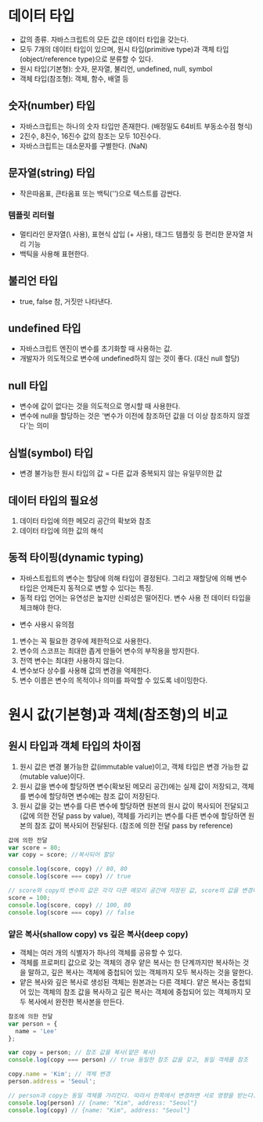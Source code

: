 # 데이터 타입
- 값의 종류. 자바스크립트의 모든 값은 데이터 타입을 갖는다. 
- 모두 7개의 데이터 타입이 있으며, 원시 타입(primitive type)과 객체 타입(object/reference type)으로 분류할 수 있다.
- 원시 타입(기본형): 숫자, 문자열, 불리언, undefined, null, symbol
- 객체 타입(참조형): 객체, 함수, 배열 등

## 숫자(number) 타입
- 자바스크립트는 하나의 숫자 타입만 존재한다. (배정밀도 64비트 부동소수점 형식)
- 2진수, 8진수, 16진수 값의 참조는 모두 10진수다.
- 자바스크립트는 대소문자를 구별한다. (NaN)

## 문자열(string) 타입
- 작은따옴표, 큰타옴표 또는 백틱('')으로 텍스트를 감싼다.
### 템플릿 리터럴
- 멀티라인 문자열(\ 사용), 표현식 삽입 (+ 사용), 태그드 템플릿 등 편리한 문자열 처리 기능
- 백틱을 사용해 표현한다. 

## 불리언 타입 
- true, false 참, 거짓만 나타낸다. 

## undefined 타입
- 자바스크립트 엔진이 변수를 초기화할 때 사용하는 값. 
- 개발자가 의도적으로 변수에 undefined하지 않는 것이 좋다. (대신 null 할당)

## null 타입
- 변수에 값이 없다는 것을 의도적으로 명시할 때 사용한다.
- 변수에 null을 할당하는 것은 '변수가 이전에 참조하던 값을 더 이상 참조하지 않겠다'는 의미

## 심벌(symbol) 타입
- 변경 불가능한 원시 타입의 값 = 다른 값과 중복되지 않는 유일무의한 값

## 데이터 타입의 필요성
1. 데이터 타입에 의한 메모리 공간의 확보와 참조 
2. 데이터 타입에 의한 값의 해석

## 동적 타이핑(dynamic typing)
- 자바스트립트의 변수는 할당에 의해 타입이 결정된다. 그리고 재할당에 의해 변수 타입은 언제든지 동적으로 변할 수 있다는 특징.
- 동적 타입 언어는 유연성은 높지만 신뢰성은 떨어진다. 변수 사용 전 데이터 타입을 체크해야 한다.
* 변수 사용시 유의점
1. 변수는 꼭 필요한 경우에 제한적으로 사용한다.
2. 변수의 스코프는 최대한 좁게 만들어 변수의 부작용을 방지한다.
3. 전역 변수는 최대한 사용하지 않는다.
4. 변수보다 상수를 사용해 값의 변경을 억제한다.
5. 변수 이름은 변수의 목적이나 의미를 파악할 수 있도록 네이밍한다.

# 원시 값(기본형)과 객체(참조형)의 비교
## 원시 타입과 객체 타입의 차이점
1. 원시 값은 변경 불가능한 값(immutable value)이고, 객체 타입은 변경 가능한 값(mutable value)이다.
2. 원시 값을 변수에 할당하면 변수(확보된 메모리 공간)에는 실제 값이 저장되고, 객체를 변수에 할당하면 변수에는 참조 값이 저장된다.
3. 원시 값을 갖는 변수를 다른 변수에 할당하면 원본의 원시 값이 복사되어 전달되고(값에 의한 전달 pass by value), 
   객체를 가리키는 변수를 다른 변수에 할당하면 원본의 참조 값이 복사되어 전달된다. (참조에 의한 전달 pass by reference)
```javascript
값에 의한 전달
var score = 80;
var copy = score; //복사되어 할당

console.log(score, copy) // 80, 80
console.log(score === copy) // true

// score와 copy의 변수의 값은 각각 다른 메모리 공간에 저장된 값, score의 값을 변경해도 copy 값에 영향을 주지 않는다.
score = 100;
console.log(score, copy) // 100, 80
console.log(score === copy) // false
```
### 얕은 복사(shallow copy) vs 깊은 복사(deep copy)
- 객체는 여러 개의 식별자가 하나의 객체를 공유할 수 있다. 
- 객체를 프로퍼티 값으로 갖는 객체의 경우 얕은 복사는 한 단계까지만 복사하는 것을 말하고, 깊은 복사는 객체에 중첩되어 있는 객체까지 모두 복사하는 것을 말한다.
- 얕은 복사와 깊은 복사로 생성된 객체는 원본과는 다른 객체다. 얕은 복사는 중첩되어 있는 객체의 참조 값을 복사하고 깊은 복사는 객체에 중첩되어 있는 객체까지 모두 복사에서 완전한 복사본을 만든다. 
```javascript
참조에 의한 전달
var person = {
  name = 'Lee'
};

var copy = person; // 참조 값을 복사(얕은 복사)
console.log(copy === person) // true 동일한 참조 값을 갖고, 동일 객체를 참조

copy.name = 'Kim'; // 객체 변경
person.address = 'Seoul';

// person과 copy는 동일 객체를 가리킨다. 따라서 한쪽에서 변경하면 서로 영향을 받는다.
console.log(person) // {name: "Kim", address: "Seoul"}
console.log(copy) // {name: "Kim", address: "Seoul"}
```
